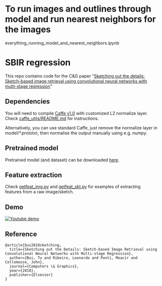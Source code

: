 # To run images and outlines through model and run nearest neighbors for the images
everything_running_model_and_nearest_neighbors.ipynb

# SBIR regression
This repo contains code for the C&G paper "[Sketching out the details: Sketch-based image retrieval using convolutional neural networks with multi-stage regression](https://doi.org/10.1016/j.cag.2017.12.006)" 

## Dependencies
You will need to compile [Caffe v1.0](https://github.com/BVLC/caffe) with customized L2 normalize layer. Check [caffe_utils/README.md](caffe_utils/README.md) for instructions.

Alternatively, you can use standard Caffe, just remove the normalize layer in model/*.prototxt, then normalise the output manually using e.g. numpy.

## Pretrained model
Pretrained model (and dataset) can be downloaded [here](http://www.cvssp.org/data/Flickr25K/cag17.html).

## Feature extraction

Check [getfeat_img.py](getfeat_img.py) and [getfeat_skt.py](getfeat_skt.py) for examples of extracting features from a raw image/sketch.

## Demo
[![Youtube demo](http://img.youtube.com/vi/3FRDpNk4w4U/0.jpg)](https://youtu.be/3FRDpNk4w4U)

## Reference
```
@article{bui2018sketching,
  title={Sketching out the Details: Sketch-based Image Retrieval using Convolutional Neural Networks with Multi-stage Regression},
  author={Bui, Tu and Ribeiro, Leonardo and Ponti, Moacir and Collomosse, John},
  journal={Computers \& Graphics},
  year={2018},
  publisher={Elsevier}
}
```

